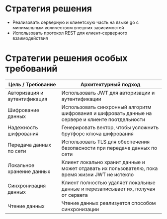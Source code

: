 # Стратегия решения

- Реализовать серверную и клиентскую часть на языке go с минимальным количеством внешних зависимостей
- Использовать протокол REST для клиент-серверного взаимодействия 

# Стратегии решения особых требований

| Цель / Требование            | Архитектурный подход                                                                              |
|------------------------------|---------------------------------------------------------------------------------------------------|
| Авторизация и аутентификация | Использовать JWT для авторизации и аутентификации                                                 |
| Шифрование данных            | Использовать синхронный алгоритм шифрования и шифровать данные на сервере и клиенте поотдельности |
| Надежность шифрования        | Генерировать вектор, чтобы усложнить брутфорс ключа шифрования                                    |
| Передача данных по сети      | Использовать TLS для обеспечения безопасности при передаче данных по сети                         |
| Локальное хранение данных    | Клиент локально хранит данные и может отдавать их пользователю, пока время жизни JWT не истекло   |
| Синхронизация данных         | Клиент полностью удаляет локальные данные и перезаписывает их, получая от сервета                 |
| Чтение данных                | Чтение данных реализуется способом синхронизации                                                  |
